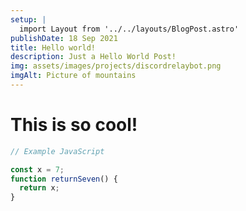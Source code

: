 ```yaml
---
setup: |
  import Layout from '../../layouts/BlogPost.astro'
publishDate: 18 Sep 2021
title: Hello world!
description: Just a Hello World Post!
img: assets/images/projects/discordrelaybot.png
imgAlt: Picture of mountains
---
```


# This is so cool!

```javascript
// Example JavaScript

const x = 7;
function returnSeven() {
  return x;
}

```
